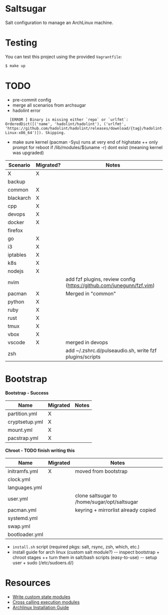 # Saltsugar

Salt configuration to manage an ArchLinux machine.

# Testing

You can test this project using the provided `Vagrantfile`:

```bash
$ make up
```

# TODO

- pre-commit config
- merge all scenarios from archsugar
- hadolint error

```
  [ERROR ] Binary is missing either `repo` or `urlfmt`: OrderedDict([('name', 'hadolint/hadolint'), ('urlfmt', 'https://github.com/hadolint/hadolint/releases/download/{tag}/hadolint-Linux-x86_64')]). Skipping.
```

- make sure kernel (pacman -Syu) runs at very end of highstate ++ only prompt for reboot if /lib/modules/$(uname -r) dont exist (meaning kernel was upgraded)

| Scenario  | Migrated? | Notes                                                                |
| --------- | --------- | -------------------------------------------------------------------- |
| X         | X         |                                                                      |
| backup    |           |                                                                      |
| common    | X         |                                                                      |
| blackarch | X         |                                                                      |
| cpp       | X         |                                                                      |
| devops    | X         |                                                                      |
| docker    | X         |                                                                      |
| firefox   |           |                                                                      |
| go        | X         |                                                                      |
| i3        | X         |                                                                      |
| iptables  | X         |                                                                      |
| k8s       | X         |                                                                      |
| nodejs    | X         |                                                                      |
| nvim      |           | add fzf plugins, review config (https://github.com/junegunn/fzf.vim) |
| pacman    | X         | Merged in "common"                                                   |
| python    | X         |                                                                      |
| ruby      | X         |                                                                      |
| rust      | X         |                                                                      |
| tmux      | X         |                                                                      |
| vbox      | X         |                                                                      |
| vscode    | X         | merged in devops                                                     |
| zsh       |           | add ~/.zshrc.d/pulseaudio.sh, write fzf plugins/scripts              |

# Bootstrap

**Bootstrap - Success**

| Name           | Migrated | Notes |
| -------------- | -------- | ----- |
| partition.yml  | X        |       |
| cryptsetup.yml | X        |       |
| mount.yml      | X        |       |
| pacstrap.yml   | X        |       |

**Chroot - TODO finish writing this**

| Name           | Migrated | Notes                                        |
| -------------- | -------- | -------------------------------------------- |
| initramfs.yml  | X        | moved from bootstrap                         |
| clock.yml      |          |                                              |
| languages.yml  |          |                                              |
| user.yml       |          | clone saltsugar to /home/sugar/opt/saltsugar |
| pacman.yml     |          | keyring + mirrorlist already copied          |
| systemd.yml    |          |                                              |
| swap.yml       |          |                                              |
| bootloader.yml |          |                                              |

- `install.sh` script (required pkgs: salt, rsync, zsh, which, etc.)
- install guide for arch linux (custom salt module?)
  -- inspect bootstrap + chroot stages ++ turn them in salt/bash scripts (easy-to-use)
  -- setup user + sudo (/etc/sudoers.d/<user>)

# Resources

- [Write custom state modules](https://docs.saltproject.io/en/latest/ref/states/writing.html)
- [Cross calling execution modules](https://docs.saltproject.io/en/latest/ref/modules/index.html#cross-calling-execution-modules)
- [Archlinux Installation Guide](https://wiki.archlinux.org/title/Installation_guide)
